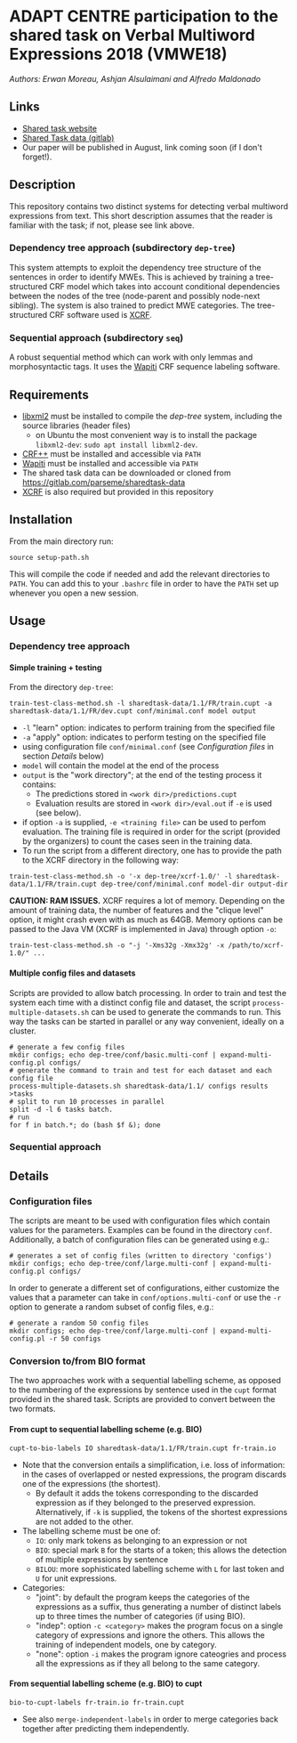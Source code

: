 # ADAPT CENTRE participation to the shared task on Verbal Multiword Expressions 2018 (VMWE18)

*Authors: Erwan Moreau, Ashjan Alsulaimani and Alfredo Maldonado*

## Links

* [Shared task website](http://multiword.sourceforge.net/PHITE.php?sitesig=CONF&page=CONF_05_MWE_2017___lb__EACL__rb__)
* [Shared Task data (gitlab)](https://gitlab.com/parseme/sharedtask-data)
* Our paper will be published in August, link coming soon (if I don't forget!).



## Description

This repository contains two distinct systems for detecting verbal multiword expressions from text. This short description assumes that the reader is familiar with the task; if not, please see link above.

### Dependency tree approach (subdirectory `dep-tree`)


This system attempts to exploit the dependency tree structure of the
sentences in order to identify MWEs. This is achieved by training a
tree-structured CRF model which takes into account conditional
dependencies between the nodes of the tree (node-parent and possibly
node-next sibling). The system is also trained to predict MWE
categories. The tree-structured CRF software used is [XCRF](http://treecrf.gforge.inria.fr/).

### Sequential approach (subdirectory `seq`)

A robust sequential method which can work with only lemmas and morphosyntactic tags. It uses the [Wapiti](https://wapiti.limsi.fr/) CRF sequence labeling software.

## Requirements

* [libxml2](http://www.xmlsoft.org/) must be installed to compile the *dep-tree* system, including the source libraries (header files)
  * on Ubuntu the most convenient way is to install the package `libxml2-dev`: `sudo apt install libxml2-dev`.
* [CRF++](https://taku910.github.io/crfpp/) must be installed and accessible via `PATH`
* [Wapiti](https://wapiti.limsi.fr/) must be installed and accessible via `PATH`
* The shared task data can be downloaded or cloned from https://gitlab.com/parseme/sharedtask-data
* [XCRF](http://treecrf.gforge.inria.fr/) is also required but provided in this repository

  
  
## Installation

From the main directory run:

```
source setup-path.sh
```

This will compile the code if needed and add the relevant directories to `PATH`. You can add this to your `.bashrc` file in order to have the `PATH` set up whenever you open a new session.

## Usage

### Dependency tree approach

#### Simple training + testing

From the directory `dep-tree`:

```
train-test-class-method.sh -l sharedtask-data/1.1/FR/train.cupt -a sharedtask-data/1.1/FR/dev.cupt conf/minimal.conf model output
```

* `-l` "learn" option: indicates to perform training from the specified file
* `-a` "apply" option: indicates to perform testing on the specified file
* using configuration file `conf/minimal.conf` (see *Configuration files* in section *Details* below)
* `model` will contain the model at the end of the process
* `output` is the "work directory"; at the end of the testing process it contains:
  * The predictions stored in `<work dir>/predictions.cupt`
  * Evaluation results are stored in `<work dir>/eval.out` if `-e` is used (see below).
* if option `-a` is supplied, `-e <training file>` can be used to perfom evaluation. The training file is required in order for the script (provided by the organizers) to count the cases seen in the training data.
* To run the script from a different directory, one has to provide the path to the XCRF directory in the following way:
```
train-test-class-method.sh -o '-x dep-tree/xcrf-1.0/' -l sharedtask-data/1.1/FR/train.cupt dep-tree/conf/minimal.conf model-dir output-dir
```

**CAUTION: RAM ISSUES.** XCRF requires a lot of memory. Depending on the amount of training data, the number of features and the "clique level" option, it might crash even with as much as 64GB. Memory options can be passed to the Java VM (XCRF is implemented in Java) through option `-o`:

```
train-test-class-method.sh -o "-j '-Xms32g -Xmx32g' -x /path/to/xcrf-1.0/" ...
```

#### Multiple config files and datasets

Scripts are provided to allow batch processing. In order to train and test the system each time with a distinct config file and dataset, the script `process-multiple-datasets.sh` can be used to generate the commands to run. This way the tasks can be started in parallel or any way convenient, ideally on a cluster.

```
# generate a few config files
mkdir configs; echo dep-tree/conf/basic.multi-conf | expand-multi-config.pl configs/
# generate the command to train and test for each dataset and each config file
process-multiple-datasets.sh sharedtask-data/1.1/ configs results >tasks
# split to run 10 processes in parallel
split -d -l 6 tasks batch.
# run 
for f in batch.*; do (bash $f &); done
```

### Sequential approach

## Details

### Configuration files

The scripts are meant to be used with configuration files which contain values for the parameters. Examples can be found in the directory `conf`. Additionally, a batch of configuration files can be generated using e.g.:

```
# generates a set of config files (written to directory 'configs')
mkdir configs; echo dep-tree/conf/large.multi-conf | expand-multi-config.pl configs/
```

In order to generate a different set of configurations, either customize the values that a parameter can take in `conf/options.multi-conf` or use the `-r` option to generate a random subset of config files, e.g.:

```
# generate a random 50 config files
mkdir configs; echo dep-tree/conf/large.multi-conf | expand-multi-config.pl -r 50 configs
```


### Conversion to/from BIO format

The two approaches work with a sequential labelling scheme, as opposed to the numbering of the expressions by sentence used in the `cupt` format provided in the shared task. Scripts are provided to convert between the two formats.

#### From cupt to sequential labelling scheme (e.g. BIO)

```
cupt-to-bio-labels IO sharedtask-data/1.1/FR/train.cupt fr-train.io
```

* Note that the conversion entails a simplification, i.e. loss of information: in the cases of overlapped or nested expressions, the program discards one of the expressions (the shortest). 
  * By default it adds the tokens corresponding to the discarded expression as if they belonged to the preserved expression. Alternatively, if `-k` is supplied, the tokens of the shortest expressions are not added to the other.
* The labelling scheme must be one of:
  * `IO`: only mark tokens as belonging to an expression or not
  * `BIO`: special mark `B` for the starts of a token; this allows the detection of multiple expressions by sentence
  * `BILOU`: more sophisticated labelling scheme with `L` for last token and `U` for unit expressions.
* Categories:
  * "joint": by default the program keeps the categories of the expressions as a suffix, thus generating a number of distinct labels up to three times the number of categories (if  using BIO).
  * "indep": option `-c <category>` makes the program focus on a single category of expressions and ignore the others. This allows the training of independent models, one by category.
  * "none": option `-i` makes the program ignore cateogries and process all the expressions as if they all belong to the same category.


#### From sequential labelling scheme (e.g. BIO) to cupt

```
bio-to-cupt-labels fr-train.io fr-train.cupt
```

* See also `merge-independent-labels` in order to merge categories back together after predicting them independently.


